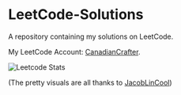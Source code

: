 # LeetCode-Solutions
A repository containing my solutions on LeetCode.

My LeetCode Account: [CanadianCrafter](https://leetcode.com/CanadianCrafter/).

![Leetcode Stats](https://leetcard.jacoblin.cool/CanadianCrafter?ext=activity)

(The pretty visuals are all thanks to [JacobLinCool](https://github.com/JacobLinCool/LeetCode-Stats-Card))
